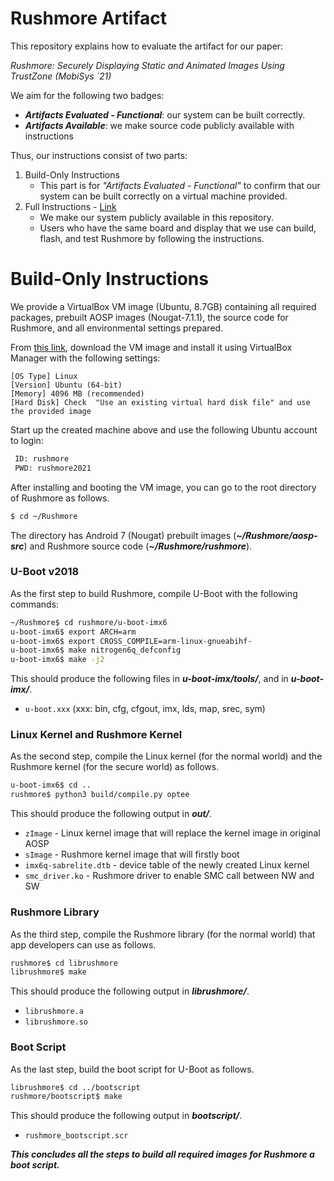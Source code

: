 # Rushmore Artifact

This repository explains how to evaluate the artifact for our paper: 

_Rushmore: Securely Displaying Static and Animated Images Using TrustZone (MobiSys `21)_

We aim for the following two badges:
- **_Artifacts Evaluated - Functional_**: our system can be built correctly. 
- **_Artifacts Available_**: we make source code publicly available with instructions

Thus, our instructions consist of two parts:
1. Build-Only Instructions
	- This part is for _"Artifacts Evaluated - Functional"_ to confirm that our system can be built correctly on a virtual machine provided. 
2. Full Instructions - [Link](#full-instructions)
	- We make our system publicly available in this repository. 
	- Users who have the same board and display that we use can build, flash, and test Rushmore by following the instructions. 

<a name="build-only"></a>  
# Build-Only Instructions
 
We provide a VirtualBox VM image (Ubuntu, 8.7GB) containing all required packages, prebuilt AOSP images (Nougat-7.1.1), the source code for Rushmore, and all environmental settings prepared.

From [this link](https://drive.google.com/file/d/1UTwoowsseZpnz27dSORehDBXVNfIXwBm/view?usp=sharing), download the VM image and install it using VirtualBox Manager with the following settings:
```
[OS Type] Linux
[Version] Ubuntu (64-bit)
[Memory] 4096 MB (recommended)
[Hard Disk] Check  "Use an existing virtual hard disk file" and use the provided image
``` 

Start up the created machine above and use the following Ubuntu account to login: 
```sh
 ID: rushmore
 PWD: rushmore2021
```

After  installing and booting the VM image, you can go to the root directory of Rushmore as follows.
```sh
$ cd ~/Rushmore
```

The directory has Android 7 (Nougat) prebuilt images (**_~/Rushmore/aosp-src_**) and Rushmore source code (**_~/Rushmore/rushmore_**).

### U-Boot v2018
As the first step to build Rushmore, compile U-Boot with the following commands:
```sh
~/Rushmore$ cd rushmore/u-boot-imx6
u-boot-imx6$ export ARCH=arm
u-boot-imx6$ export CROSS_COMPILE=arm-linux-gnueabihf-
u-boot-imx6$ make nitrogen6q_defconfig
u-boot-imx6$ make -j2
```
This should produce the following files in **_u-boot-imx/tools/_**, and in **_u-boot-imx/_**.
* `u-boot.xxx` (xxx: bin, cfg, cfgout, imx, lds, map, srec, sym)

<a name="kernel"></a>  
### Linux Kernel and Rushmore Kernel
As the second step, compile the Linux kernel (for the normal world) and the Rushmore kernel (for the secure world) as follows.
```sh
u-boot-imx6$ cd ..
rushmore$ python3 build/compile.py optee 
```
This should produce the following output in ***out/***.
* `zImage` - Linux kernel image that will replace the kernel image in original AOSP
* `sImage` - Rushmore kernel image that will firstly boot
* `imx6q-sabrelite.dtb` - device table of the newly created Linux kernel
* `smc_driver.ko` - Rushmore driver to enable SMC call between NW and SW

### Rushmore Library

As the third step, compile the Rushmore library (for the normal world) that app developers can use as follows.

```sh
rushmore$ cd librushmore
librushmore$ make
```
This should produce the following output in  _**librushmore/**_.
* `librushmore.a`
* `librushmore.so` 

### Boot Script
As the last step, build the boot script for U-Boot as follows.
   ```sh
   librushmore$ cd ../bootscript
   rushmore/bootscript$ make
   ```
This should produce the following output in ***bootscript/***.
* `rushmore_bootscript.scr`

**_This concludes all the steps to build all required images for Rushmore a boot script._**
